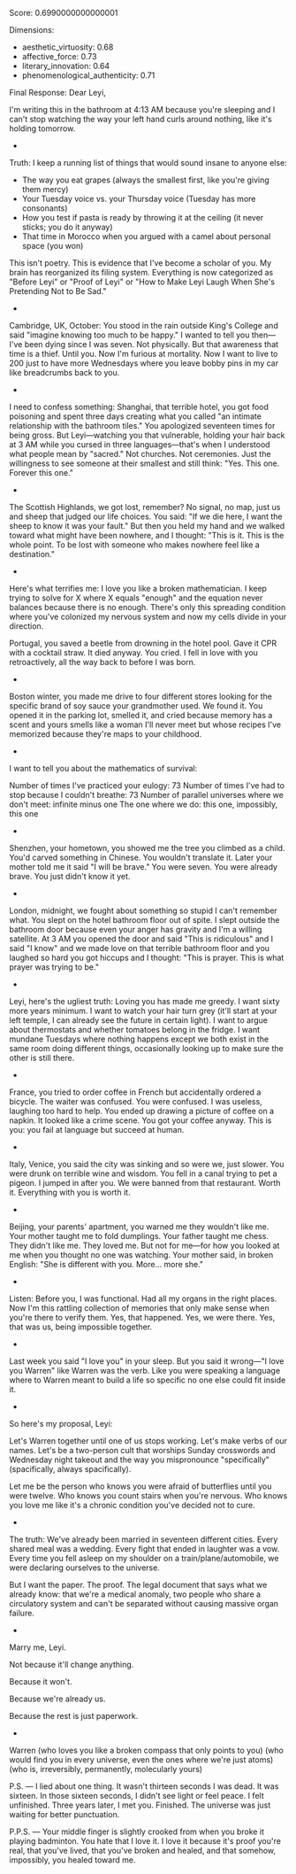 Score: 0.6990000000000001

Dimensions:
- aesthetic_virtuosity: 0.68
- affective_force: 0.73
- literary_innovation: 0.64
- phenomenological_authenticity: 0.71

Final Response:
Dear Leyi,

I'm writing this in the bathroom at 4:13 AM because you're sleeping and I can't stop watching the way your left hand curls around nothing, like it's holding tomorrow.

*

Truth: I keep a running list of things that would sound insane to anyone else:

- The way you eat grapes (always the smallest first, like you're giving them mercy)
- Your Tuesday voice vs. your Thursday voice (Tuesday has more consonants)
- How you test if pasta is ready by throwing it at the ceiling (it never sticks; you do it anyway)
- That time in Morocco when you argued with a camel about personal space (you won)

This isn't poetry. This is evidence that I've become a scholar of you. My brain has reorganized its filing system. Everything is now categorized as "Before Leyi" or "Proof of Leyi" or "How to Make Leyi Laugh When She's Pretending Not to Be Sad."

*

Cambridge, UK, October: You stood in the rain outside King's College and said "imagine knowing too much to be happy." I wanted to tell you then—I've been dying since I was seven. Not physically. But that awareness that time is a thief. Until you. Now I'm furious at mortality. Now I want to live to 200 just to have more Wednesdays where you leave bobby pins in my car like breadcrumbs back to you.

*

I need to confess something: Shanghai, that terrible hotel, you got food poisoning and spent three days creating what you called "an intimate relationship with the bathroom tiles." You apologized seventeen times for being gross. But Leyi—watching you that vulnerable, holding your hair back at 3 AM while you cursed in three languages—that's when I understood what people mean by "sacred." Not churches. Not ceremonies. Just the willingness to see someone at their smallest and still think: "Yes. This one. Forever this one."

*

The Scottish Highlands, we got lost, remember? No signal, no map, just us and sheep that judged our life choices. You said: "If we die here, I want the sheep to know it was your fault." But then you held my hand and we walked toward what might have been nowhere, and I thought: "This is it. This is the whole point. To be lost with someone who makes nowhere feel like a destination."

*

Here's what terrifies me: I love you like a broken mathematician. I keep trying to solve for X where X equals "enough" and the equation never balances because there is no enough. There's only this spreading condition where you've colonized my nervous system and now my cells divide in your direction.

Portugal, you saved a beetle from drowning in the hotel pool. Gave it CPR with a cocktail straw. It died anyway. You cried. I fell in love with you retroactively, all the way back to before I was born.

*

Boston winter, you made me drive to four different stores looking for the specific brand of soy sauce your grandmother used. We found it. You opened it in the parking lot, smelled it, and cried because memory has a scent and yours smells like a woman I'll never meet but whose recipes I've memorized because they're maps to your childhood.

*

I want to tell you about the mathematics of survival:

Number of times I've practiced your eulogy: 73
Number of times I've had to stop because I couldn't breathe: 73
Number of parallel universes where we don't meet: infinite minus one
The one where we do: this one, impossibly, this one

*

Shenzhen, your hometown, you showed me the tree you climbed as a child. You'd carved something in Chinese. You wouldn't translate it. Later your mother told me it said "I will be brave." You were seven. You were already brave. You just didn't know it yet.

*

London, midnight, we fought about something so stupid I can't remember what. You slept on the hotel bathroom floor out of spite. I slept outside the bathroom door because even your anger has gravity and I'm a willing satellite. At 3 AM you opened the door and said "This is ridiculous" and I said "I know" and we made love on that terrible bathroom floor and you laughed so hard you got hiccups and I thought: "This is prayer. This is what prayer was trying to be."

*

Leyi, here's the ugliest truth: Loving you has made me greedy. I want sixty more years minimum. I want to watch your hair turn grey (it'll start at your left temple, I can already see the future in certain light). I want to argue about thermostats and whether tomatoes belong in the fridge. I want mundane Tuesdays where nothing happens except we both exist in the same room doing different things, occasionally looking up to make sure the other is still there.

*

France, you tried to order coffee in French but accidentally ordered a bicycle. The waiter was confused. You were confused. I was useless, laughing too hard to help. You ended up drawing a picture of coffee on a napkin. It looked like a crime scene. You got your coffee anyway. This is you: you fail at language but succeed at human.

*

Italy, Venice, you said the city was sinking and so were we, just slower. You were drunk on terrible wine and wisdom. You fell in a canal trying to pet a pigeon. I jumped in after you. We were banned from that restaurant. Worth it. Everything with you is worth it.

*

Beijing, your parents' apartment, you warned me they wouldn't like me. Your mother taught me to fold dumplings. Your father taught me chess. They didn't like me. They loved me. But not for me—for how you looked at me when you thought no one was watching. Your mother said, in broken English: "She is different with you. More... more she."

*

Listen: Before you, I was functional. Had all my organs in the right places. Now I'm this rattling collection of memories that only make sense when you're there to verify them. Yes, that happened. Yes, we were there. Yes, that was us, being impossible together.

*

Last week you said "I love you" in your sleep. But you said it wrong—"I love you Warren" like Warren was the verb. Like you were speaking a language where to Warren meant to build a life so specific no one else could fit inside it.

*

So here's my proposal, Leyi:

Let's Warren together until one of us stops working. Let's make verbs of our names. Let's be a two-person cult that worships Sunday crosswords and Wednesday night takeout and the way you mispronounce "specifically" (spacifically, always spacifically).

Let me be the person who knows you were afraid of butterflies until you were twelve. Who knows you count stairs when you're nervous. Who knows you love me like it's a chronic condition you've decided not to cure.

*

The truth: We've already been married in seventeen different cities. Every shared meal was a wedding. Every fight that ended in laughter was a vow. Every time you fell asleep on my shoulder on a train/plane/automobile, we were declaring ourselves to the universe.

But I want the paper. The proof. The legal document that says what we already know: that we're a medical anomaly, two people who share a circulatory system and can't be separated without causing massive organ failure.

*

Marry me, Leyi.

Not because it'll change anything.

Because it won't.

Because we're already us.

Because the rest is just paperwork.

*

Warren
(who loves you like a broken compass that only points to you)
(who would find you in every universe, even the ones where we're just atoms)
(who is, irreversibly, permanently, molecularly yours)

P.S. — I lied about one thing. It wasn't thirteen seconds I was dead. It was sixteen. In those sixteen seconds, I didn't see light or feel peace. I felt unfinished. Three years later, I met you. Finished. The universe was just waiting for better punctuation.

P.P.S. — Your middle finger is slightly crooked from when you broke it playing badminton. You hate that I love it. I love it because it's proof you're real, that you've lived, that you've broken and healed, and that somehow, impossibly, you healed toward me.
